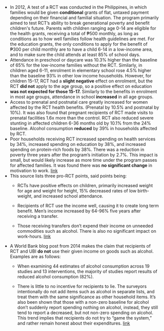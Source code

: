 - In 2012, A test of a RCT was conducted in the Philippines, in which families would be given **conditional** grants of flat, untaxed payment depending on their financial and familial situation. The program primarily aimed to test RCT’s ability to break generational poverty and benefit children's future. Parents with children ranging age 0-14 are eligible for the health grants, receiving a total of ₱500 monthly, as long as conditions as to how well families follow health guidelines are met. For the education grants, the only conditions to apply for the benefit of ₱300 per child monthly are to have a child 6-14 in a low-income area, and to make sure the child attends at least 85% of school days.
- Attendance in preschool or daycare was 10.3% higher than the baseline of 65% for the low-income families without the RCT. Similarly, in children aged 6-11, enrolment in elementary school rose 4.5% higher than the baseline 93% in other low income households. However, for children 15-17, RCT had a **slight negative** effect on enrolment, but the RCT **did not** apply to the age group, so a positive effect on education **was not expected for those 15-17.** Similarly to the benefits in enrolment in most age groups, attendance in school **increased** in all age groups.
- Access to prenatal and postnatal care greatly increased for women affected by the RCT health benefits. (Prenatal by 10.5% and postnatal by 10%). It was also found that pregnant recipients of RCT made visits to prenatal facilities 1.6x more than the control. RCT also reduced severe stunting in affected children 6-36 months old by 10.1% from the 24% baseline. Alcohol consumption **reduced** by 39% in households affected by RCT.
- Poor households receiving RCT increased spending on health services by 34%, increased spending on education by 38%, and increased spending on protein-rich foods by 38%. There was a reduction in poverty three years after the program’s initiation by 2.7%. This impact is small, but would likely increase as more time under the program passes for affected families. It was found there was **no significant change** in motivation to work. [link](https://openknowledge.worldbank.org/bitstream/handle/10986/13244/755330REVISED000Revised0June0402014.pdf)
- This source lists three pro-RCT points, said points being:
    - RCTs have positive effects on children, primarily increased weight for age and weight for height, 15% decreased rates of low birth-weight, and increased school attendance.
    
    - Recipients of RCT use the income well, causing it to create long term benefit. Men’s income increased by 64-96% five years after receiving a transfer.
    
    - Those receiving transfers don’t expend their income on unneeded commodities such as alcohol. There is also no significant impact on work-hours. [link](https://www.givedirectly.org/research-on-cash-transfers/)
- A World Bank blog post from 2014 makes the claim that recipients of RCT and UBI **do not** use their given income on goods such as alcohol. Examples are as follows:
    - When examining 44 estimates of alcohol consumption across 19 studies and 13 interventions, the majority of studies report results of reduced alcohol consumption (82%).
    
    - There is little to no incentive for recipients to lie. The surveyors intentionally do not add items such as alcohol in separate lists, and treat them with the same significance as other household items. It’s also been shown that those with a non-zero baseline for alcohol don’t suddenly report spending nothing on alcohol, instead, they still tend to report a decreased, but not non-zero spending on alcohol. This trend implies that recipients do not try to “game the system,” and rather remain honest about their expenditures. [link](https://blogs.worldbank.org/impactevaluations/do-poor-waste-transfers-booze-and-cigarettes-no)